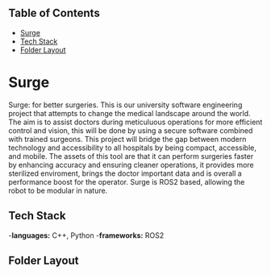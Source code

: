 ## Table of Contents
- [Surge](#surge)
- [Tech Stack](#tech-stack)
- [Folder Layout](#folder-layout)

# Surge
Surge: for better surgeries. This is our university software engineering project that attempts to change the medical landscape around the world. The aim is to assist doctors during meticuluous operations for more efficient control and vision, this will be done by using a secure software combined with trained surgeons. This project will bridge the gap between modern technology and accessibility to all hospitals by being compact, accessible, and mobile. The assets of this tool are that it can perform surgeries faster by enhancing accuracy and ensuring cleaner operations, it provides more sterilized enviroment, brings the doctor important data and is overall a performance boost for the operator. Surge is ROS2 based, allowing the robot to be modular in nature.

## Tech Stack
-**languages:** C++, Python
-**frameworks:** ROS2

## Folder Layout
 

